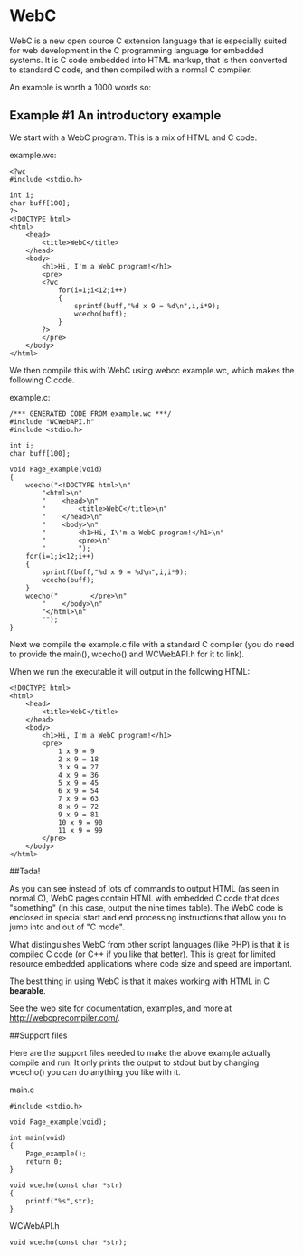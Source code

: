 # WebC
WebC is a new open source C extension language that is especially suited for web development in the C programming language for embedded systems. It is C code embedded into HTML markup, that is then converted to standard C code, and then compiled with a normal C compiler.

An example is worth a 1000 words so:

## Example #1 An introductory example

We start with a WebC program. This is a mix of HTML and C code.

example.wc:

    <?wc
    #include <stdio.h>
    
    int i;
    char buff[100];
    ?>
    <!DOCTYPE html>
    <html>
        <head>
            <title>WebC</title>
        </head>
        <body>
            <h1>Hi, I'm a WebC program!</h1>
            <pre>
            <?wc
                for(i=1;i<12;i++)
                {
                    sprintf(buff,"%d x 9 = %d\n",i,i*9);
                    wcecho(buff);
                }
            ?>
            </pre>
        </body>
    </html>

We then compile this with WebC using webcc example.wc, which makes the following C code.

example.c:

    /*** GENERATED CODE FROM example.wc ***/
    #include "WCWebAPI.h"
    #include <stdio.h>
    
    int i;
    char buff[100];
    
    void Page_example(void)
    {
        wcecho("<!DOCTYPE html>\n"
            "<html>\n"
            "    <head>\n"
            "        <title>WebC</title>\n"
            "    </head>\n"
            "    <body>\n"
            "        <h1>Hi, I\'m a WebC program!</h1>\n"
            "        <pre>\n"
            "        ");
        for(i=1;i<12;i++)
        {
            sprintf(buff,"%d x 9 = %d\n",i,i*9);
            wcecho(buff);
        }
        wcecho("        </pre>\n"
            "    </body>\n"
            "</html>\n"
            "");
    }

Next we compile the example.c file with a standard C compiler (you do need to provide the main(), wcecho() and WCWebAPI.h for it to link).

When we run the executable it will output in the following HTML:

    <!DOCTYPE html>
    <html>
        <head>
            <title>WebC</title>
        </head>
        <body>
            <h1>Hi, I'm a WebC program!</h1>
            <pre>
                1 x 9 = 9
                2 x 9 = 18
                3 x 9 = 27
                4 x 9 = 36
                5 x 9 = 45
                6 x 9 = 54
                7 x 9 = 63
                8 x 9 = 72
                9 x 9 = 81
                10 x 9 = 90
                11 x 9 = 99
            </pre>
        </body>
    </html>

##Tada!

As you can see instead of lots of commands to output HTML (as seen in normal C), WebC pages contain HTML with embedded C code that does "something" (in this case, output the nine times table). The WebC code is enclosed in special start and end processing instructions <?wc and ?> that allow you to jump into and out of "C mode".

What distinguishes WebC from other script languages (like PHP) is that it is compiled C code (or C++ if you like that better). This is great for limited resource embedded applications where code size and speed are important.

The best thing in using WebC is that it makes working with HTML in C **bearable**.

See the web site for documentation, examples, and more at <a href='http://webcprecompiler.com/'>http://webcprecompiler.com/</a>.

##Support files

Here are the support files needed to make the above example actually compile and run. It only prints the output to stdout but by changing wcecho() you can do anything you like with it.

main.c

    #include <stdio.h>
    
    void Page_example(void);
    
    int main(void)
    {
        Page_example();
        return 0;
    }
    
    void wcecho(const char *str)
    {
        printf("%s",str);
    }

WCWebAPI.h

    void wcecho(const char *str);
